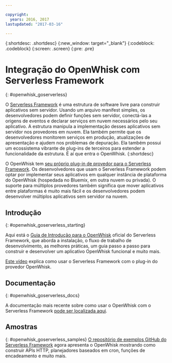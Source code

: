 ```yaml
---

copyright:
  years: 2016, 2017
lastupdated: "2017-03-16"

---
```


{:shortdesc: .shortdesc}
{:new_window: target="_blank"}
{:codeblock: .codeblock}
{:screen: .screen}
{:pre: .pre}

# Integração do OpenWhisk com Serverless Framework
{: #openwhisk_goserverless}

O [Serverless Framework](https://serverless.com/) é uma estrutura de software livre
para construir aplicativos sem servidor. Usando um arquivo manifest simples, os desenvolvedores podem
definir funções sem servidor, conectá-las a origens de eventos e declarar serviços em nuvem necessários pelo seu
aplicativo. A estrutura manipula a implementação desses aplicativos sem servidor nos provedores em nuvem.
Ela também permite que os desenvolvedores monitorem serviços em produção, atualizações de apresentação e
ajudem nos problemas de depuração. Ela também possui um ecossistema vibrante de plug-ins de terceiros para
estender a funcionalidade da estrutura. É aí que entra o OpenWhisk. {:shortdesc}

O OpenWhisk tem [seu próprio
plug-in de provedor para o Serverless Framework](https://github.com/serverless/serverless-openwhisk). Os desenvolvedores que usam o Serverless
Framework podem optar por implementar seus aplicativos em qualquer instância de plataforma do OpenWhisk
(hospedada no Bluemix, em outra nuvem ou privada). O suporte para múltiplos provedores
também significa que mover aplicativos entre plataformas é muito mais fácil e os desenvolvedores podem
desenvolver múltiplos aplicativos sem servidor na nuvem.

## Introdução
{: #openwhisk_goserverless_starting}

Aqui está o [Guia de
Introdução para o OpenWhisk](https://serverless.com/framework/docs/providers/openwhisk/guide/intro/) oficial do Serverless Framework, que aborda a instalação, o fluxo de
trabalho de desenvolvimento, as melhores práticas, um guia passo a passo para construir e desenvolver um
aplicativo OpenWhisk funcional e muito mais.

[Este vídeo](https://youtu.be/GJY10W98Itc) explica como usar o Serverless Framework com o
plug-in do provedor OpenWhisk.
## Documentação
{: #openwhisk_goserverless_docs}

A documentação mais recente sobre como usar o OpenWhisk com o Serverless Framework
[pode ser localizada aqui](https://serverless.com/framework/docs/providers/openwhisk/).
## Amostras
{: #openwhisk_goserverless_samples}
[O repositório de exemplos GitHub do Serverless
Framework](https://github.com/serverless/examples) agora apresenta o OpenWhisk mostrando como construir APIs HTTP, planejadores baseados em
cron, funções de encadeamento e muito mais.
